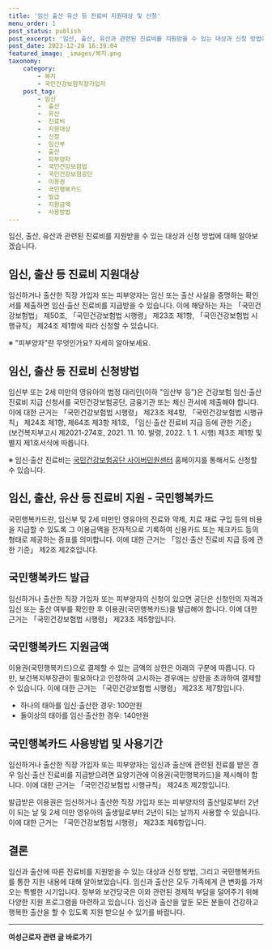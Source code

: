 ```yaml
---
title: '임신 출산 유산 등 진료비 지원대상 및 신청'
menu_order: 1
post_status: publish
post_excerpt: '임신, 출산, 유산과 관련된 진료비를 지원받을 수 있는 대상과 신청 방법에 대해 알아보겠습니다.'
post_date: 2023-12-20 16:39:04
featured_image: _images/복지.png
taxonomy:
    category:
        - 복지
        - 국민건강보험직장가입자
    post_tag:
        - 임신
        -  출산
        -  유산
        -  진료비
        -  지원대상
        -  신청
        -  임신부
        -  출산
        -  피부양자
        -  국민건강보험법
        -  국민건강보험공단
        -  이용권
        -  국민행복카드
        -  발급
        -  지원금액
        -  사용방법
---
```



임신, 출산, 유산과 관련된 진료비를 지원받을 수 있는 대상과 신청 방법에 대해 알아보겠습니다.

## 임신, 출산 등 진료비 지원대상

임신하거나 출산한 직장 가입자 또는 피부양자는 임신 또는 출산 사실을 증명하는 확인서를 제출하면 임신·출산 진료비를 지급받을 수 있습니다. 이에 해당하는 자는 「국민건강보험법」 제50조, 「국민건강보험법 시행령」 제23조 제1항, 「국민건강보험법 시행규칙」 제24조 제1항에 따라 신청할 수 있습니다.

※ "피부양자"란 무엇인가요? 자세히 알아보세요.

## 임신, 출산 등 진료비 신청방법

임신부 또는 2세 미만의 영유아의 법정 대리인(이하 "임산부 등")은 건강보험 임신·출산 진료비 지급 신청서를 국민건강보험공단, 금융기관 또는 체신 관서에 제출해야 합니다. 이에 대한 근거는 「국민건강보험법 시행령」 제23조 제4항, 「국민건강보험법 시행규칙」 제24조 제1항, 제64조 제3항 제1호, 「임신·출산 진료비 지급 등에 관한 기준」(보건복지부고시 제2021-274호, 2021. 11. 10. 발령, 2022. 1. 1. 시행) 제3조 제1항 및 별지 제1호서식에 따릅니다.

※ 임신·출산 진료비는 [국민건강보험공단 사이버민원센터](minwon.nhis.or.kr) 홈페이지를 통해서도 신청할 수 있습니다.

## 임신, 출산, 유산 등 진료비 지원 - 국민행복카드

국민행복카드란, 임신부 및 2세 미만인 영유아의 진료와 약제, 치료 재료 구입 등의 비용을 지급할 수 있도록 그 이용금액을 전자적으로 기록하여 신용카드 또는 체크카드 등의 형태로 제공하는 증표를 의미합니다. 이에 대한 근거는 「임신·출산 진료비 지급 등에 관한 기준」 제2조 제2호입니다.

## 국민행복카드 발급

임신하거나 출산한 직장 가입자 또는 피부양자의 신청이 있으면 공단은 신청인의 자격과 임신 또는 출산 여부를 확인한 후 이용권(국민행복카드)을 발급해야 합니다. 이에 대한 근거는 「국민건강보험법 시행령」 제23조 제5항입니다.

## 국민행복카드 지원금액

이용권(국민행복카드)으로 결제할 수 있는 금액의 상한은 아래의 구분에 따릅니다. 다만, 보건복지부장관이 필요하다고 인정하여 고시하는 경우에는 상한을 초과하여 결제할 수 있습니다. 이에 대한 근거는 「국민건강보험법 시행령」 제23조 제7항입니다.
- 하나의 태아를 임신·출산한 경우: 100만원
- 둘이상의 태아를 임신·출산한 경우: 140만원

## 국민행복카드 사용방법 및 사용기간

임신하거나 출산한 직장 가입자 또는 피부양자는 임신과 출산에 관련된 진료를 받은 경우 임신·출산 진료비를 지급받으려면 요양기관에 이용권(국민행복카드)을 제시해야 합니다. 이에 대한 근거는 「국민건강보험법 시행규칙」 제24조 제2항입니다.

발급받은 이용권은 임신하거나 출산한 직장 가입자 또는 피부양자의 출산일로부터 2년이 되는 날 및 2세 미만 영유아의 출생일로부터 2년이 되는 날까지 사용할 수 있습니다. 이에 대한 근거는 「국민건강보험법 시행령」 제23조 제6항입니다.

## 결론

임신과 출산에 따른 진료비를 지원받을 수 있는 대상과 신청 방법, 그리고 국민행복카드를 통한 지원 내용에 대해 알아보았습니다. 임신과 출산은 모두 가족에게 큰 변화를 가져오는 특별한 시기입니다. 정부와 보건당국은 이와 관련된 경제적 부담을 덜어주기 위해 다양한 지원 프로그램을 마련하고 있습니다. 임신과 출산을 앞둔 모든 분들이 건강하고 행복한 출산을 할 수 있도록 지원 받으실 수 있기를 바랍니다.
<!-- wp:separator -->
<hr class="wp-block-separator has-alpha-channel-opacity"/>
<!-- /wp:separator -->

<!-- wp:group {"backgroundColor":"base","layout":{"type":"constrained"}} -->
<div class="wp-block-group has-base-background-color has-background"><!-- wp:paragraph {"align":"center","fontSize":"medium"} -->
<p class="has-text-align-center has-large-font-size"><strong>여성근로자 관련 글 바로가기</strong></p>
<!-- /wp:paragraph -->


<!-- wp:latest-posts
{"categories":[{"id":10991,"count":19,"description":"","link":"https://uknowlaw.com/category/%ec%97%ac%ec%84%b1%ea%b7%bc%eb%a1%9c%ec%9e%90/","name":"여성근로자","slug":"여성근로자","taxonomy":"category","parent":0,"meta":[],"_links":{"self":[{"href":"https://uknowlaw.com/wp-json/wp/v2/categories/10991"}],"collection":[{"href":"https://uknowlaw.com/wp-json/wp/v2/categories"}],"about":[{"href":"https://uknowlaw.com/wp-json/wp/v2/taxonomies/category"}],"wp:post_type":[{"href":"https://uknowlaw.com/wp-json/wp/v2/posts?categories=10991"}],"curies":[{"name":"wp","href":"https://api.w.org/{rel}","templated":true}]}}],"postsToShow":100,"excerptLength":28,"postLayout":"grid","columns":2,"featuredImageAlign":"left","featuredImageSizeSlug":"large","fontSize":"small"} /--></div>
<!-- /wp:group -->